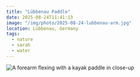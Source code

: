 ```yaml
---
title: "Lübbenau Paddle"
date: 2025-08-24T11:41:13
image: "/img/photo/2025-08-24-lubbenau-arm.jpg"
location: Lübbenau, Germany
tags:
  - nature
  - sarah
  - water
---
```


![A forearm flexing with a kayak paddle in close-up](/img/photo/2025-08-24-lubbenau-arm.jpg)
